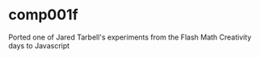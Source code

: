 comp001f
========

Ported one of Jared Tarbell's experiments from the Flash Math Creativity days to Javascript